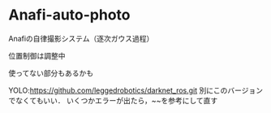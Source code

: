 # Anafi-auto-photo

Anafiの自律撮影システム（逐次ガウス過程）

位置制御は調整中

使ってない部分もあるかも

YOLO:https://github.com/leggedrobotics/darknet_ros.git
別にこのバージョンでなくてもいい．
いくつかエラーが出たら，~~を参考にして直す



